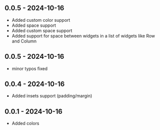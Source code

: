 ## 0.0.5 - 2024-10-16

* Added custom color support
* Added space support
* Added custom space support
* Added support for space between widgets in a list of widgets like Row and Column

## 0.0.5 - 2024-10-16

* minor typos fixed

## 0.0.4 - 2024-10-16

* Added insets support (padding/margin)

## 0.0.1 - 2024-10-16

* Added colors
